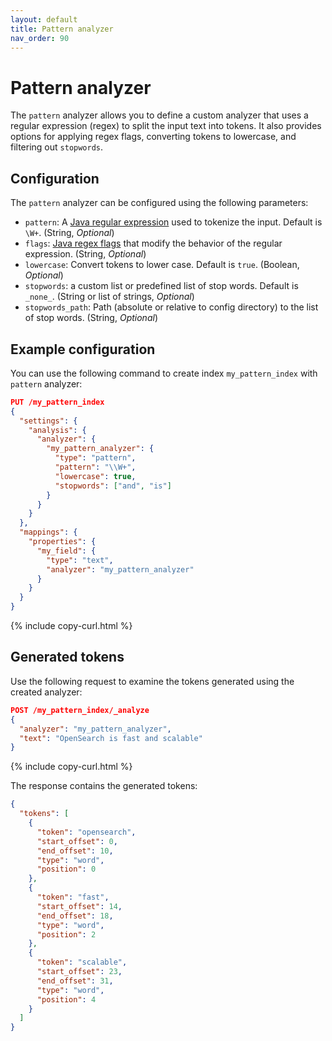 ```yaml
---
layout: default
title: Pattern analyzer
nav_order: 90
---
```


# Pattern analyzer

The `pattern` analyzer allows you to define a custom analyzer that uses a regular expression (regex) to split the input text into tokens. It also provides options for applying regex flags, converting tokens to lowercase, and filtering out `stopwords`.

## Configuration

The `pattern` analyzer can be configured using the following parameters:

- `pattern`: A [Java regular expression](https://docs.oracle.com/javase/8/docs/api/java/util/regex/Pattern.html) used to tokenize the input. Default is `\W+`. (String, _Optional_)
- `flags`: [Java regex flags](https://docs.oracle.com/javase/8/docs/api/java/util/regex/Pattern.html#field.summary) that modify the behavior of the regular expression. (String, _Optional_)
- `lowercase`: Convert tokens to lower case. Default is `true`. (Boolean, _Optional_)
- `stopwords`: a custom list or predefined list of stop words. Default is `_none_`. (String or list of strings, _Optional_)
- `stopwords_path`: Path (absolute or relative to config directory) to the list of stop words. (String, _Optional_)


## Example configuration

You can use the following command to create index `my_pattern_index` with `pattern` analyzer:

```json
PUT /my_pattern_index
{
  "settings": {
    "analysis": {
      "analyzer": {
        "my_pattern_analyzer": {
          "type": "pattern",
          "pattern": "\\W+",  
          "lowercase": true,                
          "stopwords": ["and", "is"]       
        }
      }
    }
  },
  "mappings": {
    "properties": {
      "my_field": {
        "type": "text",
        "analyzer": "my_pattern_analyzer"
      }
    }
  }
}
```
{% include copy-curl.html %}

## Generated tokens

Use the following request to examine the tokens generated using the created analyzer:

```json
POST /my_pattern_index/_analyze
{
  "analyzer": "my_pattern_analyzer",
  "text": "OpenSearch is fast and scalable"
}
```
{% include copy-curl.html %}

The response contains the generated tokens:

```json
{
  "tokens": [
    {
      "token": "opensearch",
      "start_offset": 0,
      "end_offset": 10,
      "type": "word",
      "position": 0
    },
    {
      "token": "fast",
      "start_offset": 14,
      "end_offset": 18,
      "type": "word",
      "position": 2
    },
    {
      "token": "scalable",
      "start_offset": 23,
      "end_offset": 31,
      "type": "word",
      "position": 4
    }
  ]
}
```
